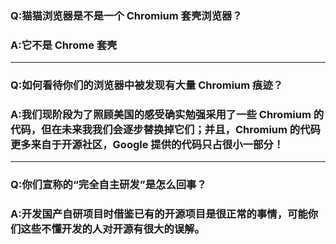 ### Q:猫猫浏览器是不是一个 Chromium 套壳浏览器？
### A:它不是 Chrome 套壳
---
### Q:如何看待你们的浏览器中被发现有大量 Chromium 痕迹？
### A:我们现阶段为了照顾美国的感受确实勉强采用了一些 Chromium 的代码，但在未来我我们会逐步替换掉它们；并且，Chromium 的代码更多来自于开源社区，Google 提供的代码只占很小一部分！
---
### Q:你们宣称的“完全自主研发”是怎么回事？
### A:开发国产自研项目时借鉴已有的开源项目是很正常的事情，可能你们这些不懂开发的人对开源有很大的误解。
